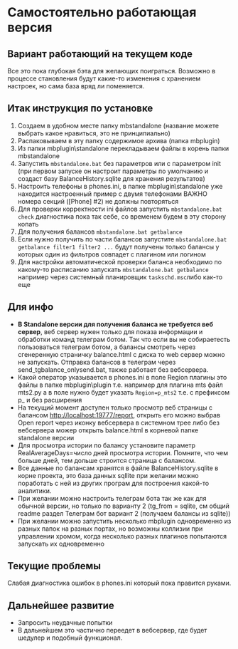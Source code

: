 # Самостоятельно работающая версия

## Вариант работающий на текущем коде 

Все это пока глубокая бэта для желающих поиграться. Возможно в процессе становления будут какие-то изменения с хранением настроек, но сама база вряд ли поменяется.

## Итак инструкция по установке

1. Создаем в удобном месте папку mbstandalone (название можете выбрать какое нравиться, это не принципиально)
2. Распаковываем в эту папку содержимое архива (папка mbplugin)
3. Из папки mbplugin\standalone перекладываем файлы в корень папки mbstandalone
4. Запустить ```mbstandalone.bat``` без параметров или с параметром init (при первом запуске он настроит параметры по умолчанию и создаст базу BalanceHistory.sqlite для хранения результатов)
5. Настроить телефоны в phones.ini, в папке mbplugin\standalone уже находится настроенный пример с двумя телефонами
ВАЖНО номера секций ([Phone] #2) не должны повторяться
6. Для проверки корректности ini файлов запустить ```mbstandalone.bat check``` диагностика пока так себе, со временем будем в эту сторону копать
7. Для получения балансов ```mbstandalone.bat getbalance```
8. Если нужно получить по части балансов запустите ```mbstandalone.bat getbalance filter1 filter2 ...``` будут получены только балансы у которых один из фильтров совпадет с плагином или логином
9. Для настройки автоматической проверки баланса необходимо по какому-то расписанию запускать ```mbstandalone.bat getbalance``` например через системный планировщик ```taskschd.msc```либо как-то еще

## Для инфо

* __В Standalone версии для получения баланса не требуется веб сервер__, веб сервер нужен только для показа информации и обработки команд телеграм ботом. Так что если вы не собираетесть пользоваться телеграм ботом, а балансы смотреть через сгенеренную страничку balance.html с диска то web сервер можно не запускать. Отправка балансов в телеграм через send_tgbalance_onlysend.bat, также работает без вебсервера.
* Какой оператор указывается в phones.ini в поле Region плагины это файлы в папке mbplugin\plugin т.е. например для плагина mts файл mts2.py а в поле нужно будет указать ```Region=p_mts2``` т.е. с префиксом p_ и без расширения
* На текущий момент доступен только просмотр веб страницы с балансом [http://localhost:19777/report](http://localhost:19777/report), открыть его можно выбрав Open report через иконку вебсервера в системном трее либо без вебсервера можер открыть balance.html в корневой папке standalone версии
* Для просмотра истории по балансу установите параметр RealAverageDays=число дней просмотра истории. Помните, что чем больше дней, тем дольше строится страница с балансом.
* Все данные по балансам хранятся в файле BalanceHistory.sqlite в корне проекта, это база данных sqllite при желании можно поработать с ней из других програм для построения какой-то аналитики.
* При желании можно настроить телеграм бота так же как для обычной версии, но только по варианту 2 (tg_from = sqlite, см общий readme раздел Телеграм бот вариант 2 (получаем балансы из sqlite))
* При желании можно запустить несколько mbplugin одновременно из разных папок на разных портах, но возможны коллизии при управлении хромом, когда несколько разных плагинов попытаются запускать их одновременно

## Текущие проблемы

Слабая диагностика ошибок в phones.ini который пока правится руками.

## Дальнейшее развитие

* Запросить неудачные попытки
* В дальнейшем это частично переедет в вебсервер, где будет шедулер и подобный функционал.
